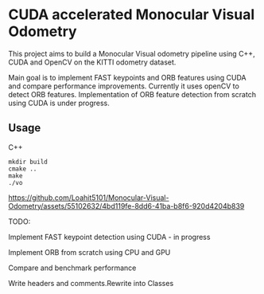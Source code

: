 # CUDA accelerated Monocular Visual Odometry

This project aims to build a Monocular Visual odometry pipeline using C++, CUDA and OpenCV on the KITTI odometry dataset.  

Main goal is to implement FAST keypoints and ORB features using CUDA and compare performance improvements. Currently it uses openCV to detect ORB features. Implementation of ORB feature detection from scratch using CUDA is under progress.

## Usage

C++

```
mkdir build
cmake ..
make
./vo
```





https://github.com/Loahit5101/Monocular-Visual-Odometry/assets/55102632/4bd119fe-8dd6-41ba-b8f6-920d4204b839




TODO:


Implement FAST keypoint detection using CUDA - in progress

Implement ORB from scratch using CPU and GPU

Compare and benchmark performance

Write headers and comments.Rewrite into Classes
